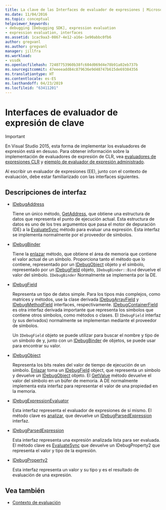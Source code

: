 ```yaml
---
title: La clave de las Interfaces de evaluador de expresiones | Microsoft Docs
ms.date: 11/04/2016
ms.topic: conceptual
helpviewer_keywords:
- debugging [Debugging SDK], expression evaluation
- expression evaluation, interfaces
ms.assetid: 1cac9aa3-0867-4e12-a16e-1e90abbc0fb6
author: gregvanl
ms.author: gregvanl
manager: jillfra
ms.workload:
- vssdk
ms.openlocfilehash: 72407753960b38fc604d069d4e78b91a02eb737b
ms.sourcegitcommit: 47eeeeadd84c879636e9d48747b615de69384356
ms.translationtype: HT
ms.contentlocale: es-ES
ms.lasthandoff: 04/23/2019
ms.locfileid: "63411201"
---
```

# <a name="key-expression-evaluator-interfaces"></a>Interfaces de evaluador de expresión de clave
> [!IMPORTANT]
> En Visual Studio 2015, esta forma de implementar los evaluadores de expresión está en desuso. Para obtener información sobre la implementación de evaluadores de expresión de CLR, vea [evaluadores de expresiones CLR](https://github.com/Microsoft/ConcordExtensibilitySamples/wiki/CLR-Expression-Evaluators) y [ejemplo de evaluador de expresión administrado](https://github.com/Microsoft/ConcordExtensibilitySamples/wiki/Managed-Expression-Evaluator-Sample).

 Al escribir un evaluador de expresiones (EE), junto con el contexto de evaluación, debe estar familiarizado con las interfaces siguientes.

## <a name="interface-descriptions"></a>Descripciones de interfaz

- [IDebugAddress](../../extensibility/debugger/reference/idebugaddress.md)

     Tiene un único método, [GetAddress](../../extensibility/debugger/reference/idebugaddress-getaddress.md), que obtiene una estructura de datos que representa el punto de ejecución actual. Esta estructura de datos es uno de los tres argumentos que pasa el motor de depuración (DE) a la [EvaluateSync](../../extensibility/debugger/reference/idebugparsedexpression-evaluatesync.md) método para evaluar una expresión. Esta interfaz se implementa normalmente por el proveedor de símbolos.

- [IDebugBinder](../../extensibility/debugger/reference/idebugbinder.md)

     Tiene la [enlazar](../../extensibility/debugger/reference/idebugbinder-bind.md) método, que obtiene el área de memoria que contiene el valor actual de un símbolo. Proporciona tanto el método que lo contiene, representado por un [IDebugObject](../../extensibility/debugger/reference/idebugobject.md) objeto y el símbolo, representado por un [IDebugField](../../extensibility/debugger/reference/idebugfield.md) objeto, `IDebugBinder::Bind` devuelve el valor del símbolo. `IDebugBinder` Normalmente se implementa por la DE.

- [IDebugField](../../extensibility/debugger/reference/idebugfield.md)

     Representa un tipo de datos simple. Para los tipos más complejos, como matrices y métodos, use la clase derivada [IDebugArrayField](../../extensibility/debugger/reference/idebugarrayfield.md) y [IDebugMethodField](../../extensibility/debugger/reference/idebugmethodfield.md) interfaces, respectivamente. [IDebugContainerField](../../extensibility/debugger/reference/idebugcontainerfield.md) es otra interfaz derivada importante que representa los símbolos que contiene otros símbolos, como métodos o clases. El `IDebugField` interfaz (y sus derivados) normalmente se implementan mediante el proveedor de símbolos.

     Un `IDebugField` objeto se puede utilizar para buscar el nombre y tipo de un símbolo de y, junto con un [IDebugBinder](../../extensibility/debugger/reference/idebugbinder.md) de objetos, se puede usar para encontrar su valor.

- [IDebugObject](../../extensibility/debugger/reference/idebugobject.md)

     Representa los bits reales del valor de tiempo de ejecución de un símbolo. [Enlazar](../../extensibility/debugger/reference/idebugbinder-bind.md) toma un [IDebugField](../../extensibility/debugger/reference/idebugfield.md) object, que representa un símbolo y devuelve un [IDebugObject](../../extensibility/debugger/reference/idebugobject.md) objeto. El [GetValue](../../extensibility/debugger/reference/idebugobject-getvalue.md) método devuelve el valor del símbolo en un búfer de memoria. A DE normalmente implementa esta interfaz para representar el valor de una propiedad en la memoria.

- [IDebugExpressionEvaluator](../../extensibility/debugger/reference/idebugexpressionevaluator.md)

     Esta interfaz representa el evaluador de expresiones de sí mismo. El método clave es [analizar](../../extensibility/debugger/reference/idebugexpressionevaluator-parse.md), que devuelve un [IDebugParsedExpression](../../extensibility/debugger/reference/idebugparsedexpression.md) interfaz.

- [IDebugParsedExpression](../../extensibility/debugger/reference/idebugparsedexpression.md)

     Esta interfaz representa una expresión analizada lista para ser evaluada. El método clave es [EvaluateSync](../../extensibility/debugger/reference/idebugparsedexpression-evaluatesync.md) que devuelve un IDebugProperty2 que representa el valor y tipo de la expresión.

- [IDebugProperty2](../../extensibility/debugger/reference/idebugproperty2.md)

     Esta interfaz representa un valor y su tipo y es el resultado de evaluación de una expresión.

## <a name="see-also"></a>Vea también
- [Contexto de evaluación](../../extensibility/debugger/evaluation-context.md)